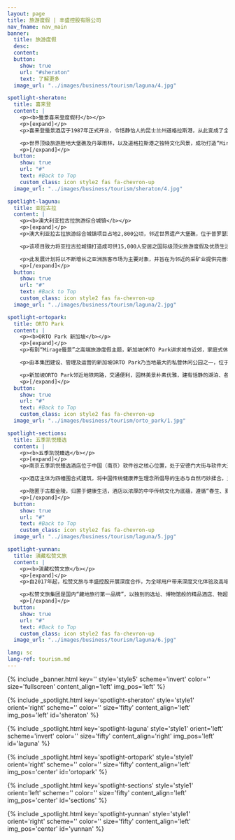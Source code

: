 ```yaml
---
layout: page
title: 旅游度假 | 丰盛控股有限公司
nav_fname: nav_main
banner:
  title: 旅游度假
  desc:
  content:
  button:
    show: true
    url: "#sheraton"
    text: 了解更多
  image_url: "../images/business/tourism/laguna/4.jpg"

spotlight-sheraton:
  title: 喜来登
  content: |
    <p><b>蜃景喜来登度假村</b></p>
    <p>[expand]</p>
    <p>喜来登蜃景酒店于1987年正式开业，令恬静怡人的昆士兰州道格拉斯港，从此变成了全球热捧之热带度假旅游乐园，各国政要巨星包括中国前国家主席江泽民、美国前总统克林顿、美国著名影星汤姆汉克斯及约翰．特拉沃尔塔、英国著名歌手米克．贾格尔、德国名模克劳迪亚．希弗等均曾经造访该酒店，在四英里的沙滩上留下璀璨光影。</p>

    <p>世界顶级旅游胜地大堡礁及丹翠雨林，以及道格拉斯港之独特文化风景，成功打造“Mirgae蜃景”为高端旅游度假品牌，丰盛控股更将此高端旅游度假品牌，引入至中国及其他国家旅游地产项目。</p>
    <p>[/expand]</p>
  button:
    show: true
    url: "#"
    text: #Back to Top
    custom_class: icon style2 fas fa-chevron-up
  image_url: "../images/business/tourism/sheraton/4.jpg"

spotlight-laguna:
  title: 亚拉古拉
  content: |
    <p><b>澳大利亚拉古拉旅游综合城镇</b></p>
    <p>[expand]</p>
    <p>澳大利亚拉古拉旅游综合城镇项目占地2,800公顷，邻近世界遗产大堡礁，位于普罗瑟派恩机场以南25公里，距离Bruce高速公路8公里，毗邻Midge Point小镇。项目座落于圣灵群岛地区，圣灵群岛由74座景色秀丽的小岛组成，毗邻大堡礁，成就当地成为二十一世纪综合旅游度假圣地的理想地标。</p>

    <p>该项目致力将亚拉古拉城镇打造成可供15,000人安居之国际级顶尖旅游度假及优质生活胜地，计划兴建或合资发展国际机场，5间国际级酒店、赌场与娱乐中心，两个18洞及一个27洞高尔夫球场，拥有860个泊位之游艇码头，与旅游观光相关之有机农场、购物零售区、会议中心、邮轮码头，以及以退休度假及房地产相关之项目。</p>

    <p>此发展计划将以不断增长之亚洲旅客市场为主要对象，并旨在为邻近的采矿业提供完善地区设施服务，势将成为昆士兰旅游、资源、建筑及农业等经济发展焦点。</p>
    <p>[/expand]</p>
  button:
    show: true
    url: "#"
    text: #Back to Top
    custom_class: icon style2 fas fa-chevron-up
  image_url: "../images/business/tourism/laguna/2.jpg"

spotlight-ortopark:
  title: ORTO Park
  content: |
    <p><b>ORTO Park 新加坡</b></p>
    <p>[expand]</p>
    <p>有别“Mirage蜃景”之高端旅游度假主题，新加坡ORTO Park讲求城市近郊，家庭式休闲度假，强调自然，原始生态的理念。</p>

    <p>由本集团建设、管理及运营的新加坡ORTO Park乃当地最大的私营休闲公园之一，位于新加坡北部，占地约51500平方米，自然环境优美，是深受新加坡当地居民及海外游客喜欢之休闲娱乐公园。</p>

    <p>新加坡ORTO Park邻近地铁网路，交通便利，园林美景朴素优雅，建有恬静的湖泊、各类活动设施如钓虾钓鱼、儿童游乐活动等；室外活动场地如湖畔小屋及湖畔大道，适合举办各类型学校活动，家庭聚会和结婚典礼等；景色怡人的园内餐厅及咖啡座，提供美味难忘的湖边美食体验。</p>
    <p>[/expand]</p>
  button:
    show: true
    url: "#"
    text: #Back to Top
    custom_class: icon style2 fas fa-chevron-up
  image_url: "../images/business/tourism/orto_park/1.jpg"

spotlight-sections:
  title: 五季凯悦臻选
  content: |
    <p><b>五季凯悦臻选</b></p>
    <p>[expand]</p>
    <p>南京五季凯悦臻选酒店位于中国（南京）软件谷之核心位置，处于安德门大街与软件大道交汇口，是南京首家传承中华传统养生文化、践行健康生活方式的高端酒店。 </p>

    <p>酒店主体为四幢围合式建筑，将中国传统健康养生理念所倡导的生态与自然巧妙揉合。主楼呈现出震撼的漂浮感，272套各式客房、套房；格调高雅的4间餐厅融入“五季五味、不时不食”的食养理念，以膳食疗愈身心；近3000平方米的宴会空间及内庭草坪，可灵活分割以满足不同规模及形式的会议及婚宴需求。 </p>

    <p>隐匿于古都金陵，归置于健康生活，酒店以浓厚的中华传统文化为底蕴，遵循“春生、夏长、长夏、秋收、冬藏”五季自然规律和养生理念，旨让商旅客人享受“身心栖所·修养自在”的体验。 </p>
    <p>[/expand]</p>
  button:
    show: true
    url: "#"
    text: #Back to Top
    custom_class: icon style2 fas fa-chevron-up
  image_url: "../images/business/tourism/laguna/5.jpg"

spotlight-yunnan:
  title: 滇藏松赞文旅
  content: |
    <p><b>滇藏松赞文旅</b></p>
    <p>[expand]</p>
    <p>自2017年起，松赞文旅与丰盛控股开展深度合作，为全球用户带来深度文化体验及高端康养度假服务。 </p>

    <p>松赞文旅集团是国内“藏地旅行第一品牌”，以独到的选址、博物馆般的精品酒店、物超所值的旅行产品、真诚而周到的服务，在国内外获得了众多的奖项。二十多年来，松赞专注地打造了由精品山居酒店和旅行产品串连起来的茶马古道新滇藏线，将合纵连横世界自然遗产“三江并流”区域、传奇的214国道和318国道、茶马古道以及“第三极”青藏高原等地的文旅资源与松赞酒店资源结合，为旅人们提供深度探索中国三江腹地和滇藏神秘土地的机缘。 </p>
    <p>[/expand]</p>
  button:
    show: true
    url: "#"
    text: #Back to Top
    custom_class: icon style2 fas fa-chevron-up
  image_url: "../images/business/tourism/laguna/6.jpg"

lang: sc
lang-ref: tourism.md
---
```


<!-- Welcome Banner -->

{% include _banner.html key='' style='style5' scheme='invert' color='' size='fullscreen' content_align='left' img_pos='left' %}

<!-- Properties -->

{% include _spotlight.html key='spotlight-sheraton' style='style1' orient='right' scheme='' color='' size='fifty' content_align='left' img_pos='left' id='sheraton' %}

{% include _spotlight.html key='spotlight-laguna' style='style1' orient='left' scheme='invert' color='' size='fifty' content_align='right' img_pos='left' id='laguna' %}

{% include _spotlight.html key='spotlight-ortopark' style='style1' orient='right' scheme='' color='' size='fifty' content_align='left' img_pos='center' id='ortopark' %}

{% include _spotlight.html key='spotlight-sections' style='style1' orient='left' scheme='' color='' size='fifty' content_align='left' img_pos='center' id='sections' %}

{% include _spotlight.html key='spotlight-yunnan' style='style1' orient='right' scheme='' color='' size='fifty' content_align='left' img_pos='center' id='yunnan' %}
